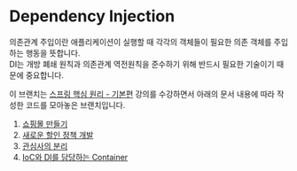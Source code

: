 # Dependency Injection
의존관계 주입이란 애플리케이션이 실행할 때 각각의 객체들이 필요한 의존 객체를 주입하는 행동을 뜻합니다. <br/> 
DI는 개방 폐쇄 원칙과  의존관계 역전원칙을 준수하기 위해 반드시 필요한 기술이기 때문에 중요합니다. <br/>

이 브랜치는 [스프링 핵심 원리 - 기본편](https://www.inflearn.com/course/%EC%8A%A4%ED%94%84%EB%A7%81-%ED%95%B5%EC%8B%AC-%EC%9B%90%EB%A6%AC-%EA%B8%B0%EB%B3%B8%ED%8E%B8/dashboard) 강의를 수강하면서 아래의 문서 내용에 따라 작성한 코드를 모아놓은 브랜치입니다. 

1. [쇼핑몰 만들기](https://www.notion.so/33bd769080de46a680e58bb728ce2450)
2. [새로운 할인 정책 개발](https://www.notion.so/a9b5483b5705403db58dd1b15789b56a)
3. [관심사의 분리](https://www.notion.so/04eafc88b19d4b969292969424017448)
4. [IoC와 DI를 담당하는 Container](https://www.notion.so/IoC-DI-Container-079b745e3a814619b2d42ee1971e895c)
